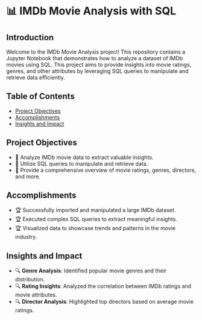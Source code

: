 # 📊 IMDb Movie Analysis with SQL

## Introduction
Welcome to the IMDb Movie Analysis project! This repository contains a Jupyter Notebook that demonstrates how to analyze a dataset of IMDb movies using SQL. This project aims to provide insights into movie ratings, genres, and other attributes by leveraging SQL queries to manipulate and retrieve data efficiently.

## Table of Contents
- [Project Objectives](#project-objectives)
- [Accomplishments](#accomplishments)
- [Insights and Impact](#insights-and-impact)

## Project Objectives
- 🎯 Analyze IMDb movie data to extract valuable insights.
- 🎯 Utilize SQL queries to manipulate and retrieve data.
- 🎯 Provide a comprehensive overview of movie ratings, genres, directors, and more.

## Accomplishments
- 🏆 Successfully imported and manipulated a large IMDb dataset.
- 🏆 Executed complex SQL queries to extract meaningful insights.
- 🏆 Visualized data to showcase trends and patterns in the movie industry.

## Insights and Impact
- 🔍 **Genre Analysis**: Identified popular movie genres and their distribution.
- 🔍 **Rating Insights**: Analyzed the correlation between IMDb ratings and movie attributes.
- 🔍 **Director Analysis**: Highlighted top directors based on average movie ratings.

